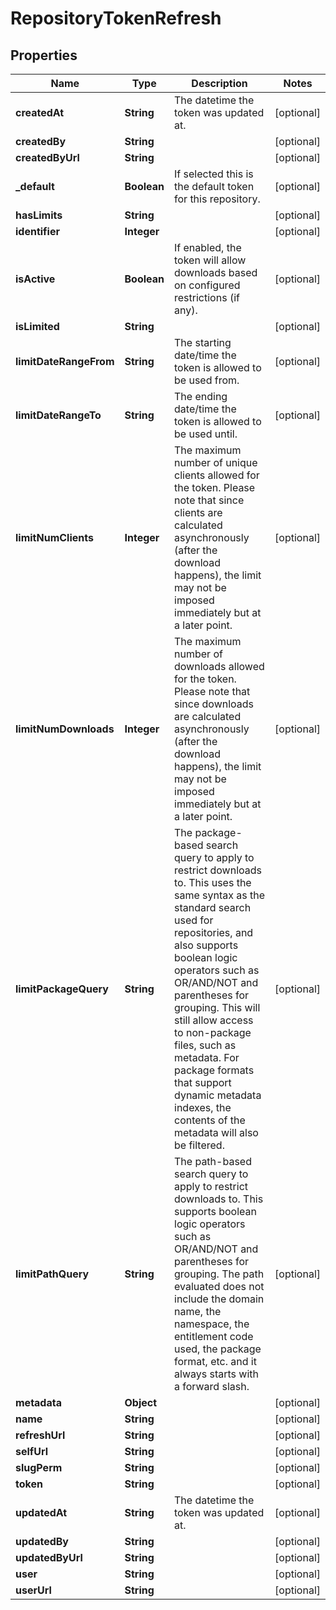 
# RepositoryTokenRefresh

## Properties
Name | Type | Description | Notes
------------ | ------------- | ------------- | -------------
**createdAt** | **String** | The datetime the token was updated at. |  [optional]
**createdBy** | **String** |  |  [optional]
**createdByUrl** | **String** |  |  [optional]
**_default** | **Boolean** | If selected this is the default token for this repository. |  [optional]
**hasLimits** | **String** |  |  [optional]
**identifier** | **Integer** |  |  [optional]
**isActive** | **Boolean** | If enabled, the token will allow downloads based on configured restrictions (if any). |  [optional]
**isLimited** | **String** |  |  [optional]
**limitDateRangeFrom** | **String** | The starting date/time the token is allowed to be used from. |  [optional]
**limitDateRangeTo** | **String** | The ending date/time the token is allowed to be used until. |  [optional]
**limitNumClients** | **Integer** | The maximum number of unique clients allowed for the token. Please note that since clients are calculated asynchronously (after the download happens), the limit may not be imposed immediately but at a later point. |  [optional]
**limitNumDownloads** | **Integer** | The maximum number of downloads allowed for the token. Please note that since downloads are calculated asynchronously (after the download happens), the limit may not be imposed immediately but at a later point. |  [optional]
**limitPackageQuery** | **String** | The package-based search query to apply to restrict downloads to. This uses the same syntax as the standard search used for repositories, and also supports boolean logic operators such as OR/AND/NOT and parentheses for grouping. This will still allow access to non-package files, such as metadata. For package formats that support dynamic metadata indexes, the contents of the metadata will also be filtered. |  [optional]
**limitPathQuery** | **String** | The path-based search query to apply to restrict downloads to. This supports boolean logic operators such as OR/AND/NOT and parentheses for grouping. The path evaluated does not include the domain name, the namespace, the entitlement code used, the package format, etc. and it always starts with a forward slash. |  [optional]
**metadata** | **Object** |  |  [optional]
**name** | **String** |  |  [optional]
**refreshUrl** | **String** |  |  [optional]
**selfUrl** | **String** |  |  [optional]
**slugPerm** | **String** |  |  [optional]
**token** | **String** |  |  [optional]
**updatedAt** | **String** | The datetime the token was updated at. |  [optional]
**updatedBy** | **String** |  |  [optional]
**updatedByUrl** | **String** |  |  [optional]
**user** | **String** |  |  [optional]
**userUrl** | **String** |  |  [optional]



